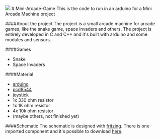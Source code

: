 <img src="https://i.ytimg.com/vi/AvYQ1kYgeEM/maxresdefault.jpg"/>
# Mini-Arcade-Game
This is the code to run in an arduino for a Mini Arcade Machine project

####About the project
The project is a small arcade machine for arcade games, like the snake game, space invaders and others. The project is entirely developed in C and C++ and it's built with arduino and some modules and sensors.

####Games
- Snake
- Space Invaders

####Material
- [arduino][arduino-url]
- [pcd8544][pcd8544-url]
- [joystick][joystick-url]
- 1x 330 ohm resistor
- 1x 1K ohm resistor
- 4x 10k ohm resistor
- (maybe others, not finished yet)

####Schematic
The schematic is designed with [fritzing][fritzing-url]. There is one imported component and it's possible to download [here][download-pcd8544-fritzing].


[joystick-url]: http://dlnmh9ip6v2uc.cloudfront.net/images/products/10433-01b.jpg
[arduino-url]: https://www.arduino.cc
[pcd8544-url]: https://github.com/rm-hull/pcd8544
[fritzing-url]: http://fritzing.org
[download-pcd8544-fritzing]: https://github.com/RafaGS/Fritzing/blob/master/Nokia%205110%20LCD%20basado%20en%20PCD8544%20(8%20pin).fzpz
